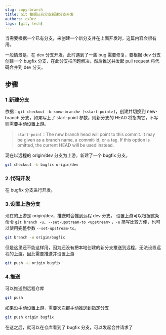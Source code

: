 ```yaml
---
slug: copy-branch
title: Git 根据已有分支新建分支开发
authors: cxOrz
tags: [git, tech]
---
```


当需要根据一个已有分支，来创建一个新分支并在上面开发时，这篇内容会很有用。

一般情景是，在 dev 分支开发，此时遇到了一些 bug 需要修复，要根据 dev 分支创建一个 bugfix 分支，在此分支把问题解决，然后推送并发起 pull request 将代码合并到 dev 分支。

## 步骤

### 1.新建分支
依据：`git checkout -b <new-branch> [<start-point>]`，创建并切换到 new-branch 分支，如果写上了 start-point 参数，则新分支的 HEAD 将指向它，不写则需要手动设置上游。

> `start-point`：The new branch head will point to this commit. It may be given as a branch name, a commit-id, or a tag. If this option is omitted, the current HEAD will be used instead.

现在以远程的 origin/dev 分支为上游，新建了一个 bugfix 分支。

```bash
git checkout -b bugfix origin/dev
```

### 2.代码开发
在 bugfix 分支进行开发。

### 3.设置上游分支
现在的上游是 origin/dev，推送时会推到远程 dev 分支。
设置上游可以根据这条命令 `git branch -u, --set-upstream-to <upstream>` ，`-u` 简写比较方便，也可以使用完整参数 `--set-upstream-to`。

```bash
git branch -u origin/bugfix
```

但是这里还不能这样用，因为还没有把本地创建的新分支推送到远程，无法设置远程的上游。因此需要推送并设置上游
```bash
git push -u origin bugfix
```

### 4.推送
可以推送到远程仓库
```bash
git push
```

如果没手动设置上游，需要次次都手动推送到指定分支

```bash
git push origin bugfix
```

在这之后，就可以在仓库看到了 bugfix 分支，可以发起合并请求了